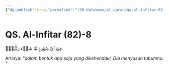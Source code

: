 ```yaml
---
{"dg-publish":true,"permalink":"/30-database/al-quran/qs-al-infitar-82-8/"}
---
```



# QS. Al-Infitar (82)-8
فِيْٓ اَيِّ صُوْرَةٍ مَّا شَاۤءَ رَكَّبَكَۗ

Artinya: *"dalam bentuk apa saja yang dikehendaki, Dia menyusun tubuhmu. "*
